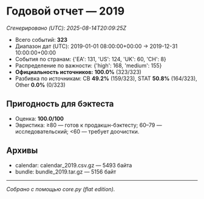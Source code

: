 # Годовой отчет — 2019

_Сгенерировано (UTC): 2025-08-14T20:09:25Z_

- Всего событий: **323**
- Диапазон дат (UTC): 2019-01-01 08:00:00+00:00 → 2019-12-31 10:00:00+00:00
- События по странам: {'EA': 131, 'US': 124, 'UK': 60, 'CH': 8}
- Распределение по важности: {'high': 168, 'medium': 155}
- **Официальность источников:** **100.0%** (323/323)
- Разбивка по источникам: CB **49.2%** (159/323), STAT **50.8%** (164/323), Other **0.0%** (0/323)

## Пригодность для бэктеста
- Оценка: **100.0/100**
- Эвристика: ≥80 — готов к продакшн-бэктесту; 60–79 — исследовательский; <60 — требует доочистки.

## Архивы
- calendar: calendar_2019.csv.gz — 5493 байта
- bundle: bundle_2019.tar.gz — 5156 байт

---
*Собрано с помощью core.py (flat edition).*
